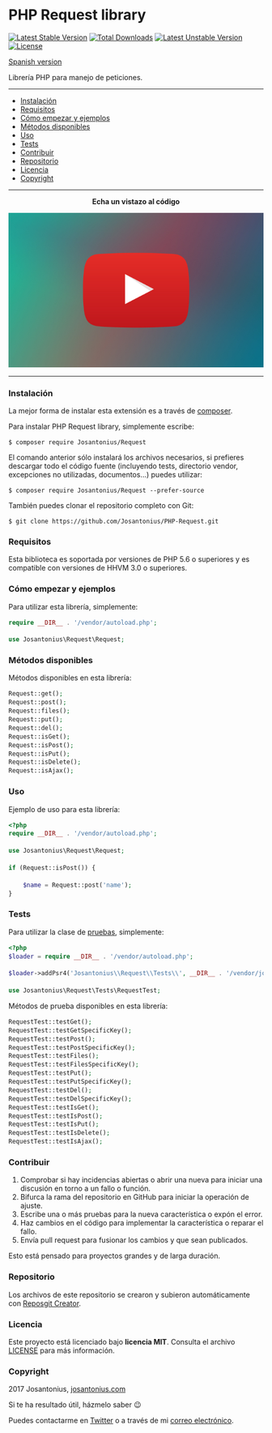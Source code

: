 # PHP Request library

[![Latest Stable Version](https://poser.pugx.org/josantonius/request/v/stable)](https://packagist.org/packages/josantonius/request) [![Total Downloads](https://poser.pugx.org/josantonius/request/downloads)](https://packagist.org/packages/josantonius/request) [![Latest Unstable Version](https://poser.pugx.org/josantonius/request/v/unstable)](https://packagist.org/packages/josantonius/request) [![License](https://poser.pugx.org/josantonius/request/license)](https://packagist.org/packages/josantonius/request)

[Spanish version](README-ES.md)

Librería PHP para manejo de peticiones.

---

- [Instalación](#instalación)
- [Requisitos](#requisitos)
- [Cómo empezar y ejemplos](#cómo-empezar-y-ejemplos)
- [Métodos disponibles](#métodos-disponibles)
- [Uso](#uso)
- [Tests](#tests)
- [Contribuir](#contribuir)
- [Repositorio](#repositorio)
- [Licencia](#licencia)
- [Copyright](#copyright)

---

<p align="center"><strong>Echa un vistazo al código</strong></p>

<p align="center">
  <a href="" title="Echa un vistazo al código">
  	<img src="https://raw.githubusercontent.com/Josantonius/PHP-Algorithm/master/resources/youtube-thumbnail.jpg">
  </a>
</p>

---

### Instalación 

La mejor forma de instalar esta extensión es a través de [composer](http://getcomposer.org/download/).

Para instalar PHP Request library, simplemente escribe:

    $ composer require Josantonius/Request

El comando anterior sólo instalará los archivos necesarios, si prefieres descargar todo el código fuente (incluyendo tests, directorio vendor, excepciones no utilizadas, documentos...) puedes utilizar:

    $ composer require Josantonius/Request --prefer-source

También puedes clonar el repositorio completo con Git:

	$ git clone https://github.com/Josantonius/PHP-Request.git

### Requisitos

Esta biblioteca es soportada por versiones de PHP 5.6 o superiores y es compatible con versiones de HHVM 3.0 o superiores.

### Cómo empezar y ejemplos

Para utilizar esta librería, simplemente:

```php
require __DIR__ . '/vendor/autoload.php';

use Josantonius\Request\Request;
```
### Métodos disponibles

Métodos disponibles en esta librería:

```php
Request::get();
Request::post();
Request::files();
Request::put();
Request::del();
Request::isGet();
Request::isPost();
Request::isPut();
Request::isDelete();
Request::isAjax();
```
### Uso

Ejemplo de uso para esta librería:

```php
<?php
require __DIR__ . '/vendor/autoload.php';

use Josantonius\Request\Request;

if (Request::isPost()) {

    $name = Request::post('name');
}
```

### Tests 

Para utilizar la clase de [pruebas](tests), simplemente:

```php
<?php
$loader = require __DIR__ . '/vendor/autoload.php';

$loader->addPsr4('Josantonius\\Request\\Tests\\', __DIR__ . '/vendor/josantonius/request/tests');

use Josantonius\Request\Tests\RequestTest;
```
Métodos de prueba disponibles en esta librería:

```php
RequestTest::testGet();
RequestTest::testGetSpecificKey();
RequestTest::testPost();
RequestTest::testPostSpecificKey();
RequestTest::testFiles();
RequestTest::testFilesSpecificKey();
RequestTest::testPut();
RequestTest::testPutSpecificKey();
RequestTest::testDel();
RequestTest::testDelSpecificKey();
RequestTest::testIsGet();
RequestTest::testIsPost();
RequestTest::testIsPut();
RequestTest::testIsDelete();
RequestTest::testIsAjax();
```

### Contribuir
1. Comprobar si hay incidencias abiertas o abrir una nueva para iniciar una discusión en torno a un fallo o función.
1. Bifurca la rama del repositorio en GitHub para iniciar la operación de ajuste.
1. Escribe una o más pruebas para la nueva característica o expón el error.
1. Haz cambios en el código para implementar la característica o reparar el fallo.
1. Envía pull request para fusionar los cambios y que sean publicados.

Esto está pensado para proyectos grandes y de larga duración.

### Repositorio

Los archivos de este repositorio se crearon y subieron automáticamente con [Reposgit Creator](https://github.com/Josantonius/BASH-Reposgit).

### Licencia

Este proyecto está licenciado bajo **licencia MIT**. Consulta el archivo [LICENSE](LICENSE) para más información.

### Copyright

2017 Josantonius, [josantonius.com](https://josantonius.com/)

Si te ha resultado útil, házmelo saber :wink:

Puedes contactarme en [Twitter](https://twitter.com/Josantonius) o a través de mi [correo electrónico](mailto:hello@josantonius.com).